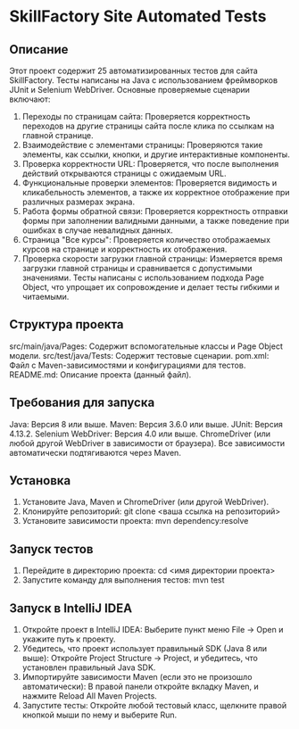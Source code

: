 # SkillFactory Site Automated Tests

## Описание
Этот проект содержит 25 автоматизированных тестов для сайта SkillFactory. Тесты написаны на Java с использованием фреймворков JUnit и Selenium WebDriver. 
Основные проверяемые сценарии включают:
1. Переходы по страницам сайта: Проверяется корректность переходов на другие страницы сайта после клика по ссылкам на главной странице.
2. Взаимодействие с элементами страницы: Проверяются такие элементы, как ссылки, кнопки, и другие интерактивные компоненты.
3. Проверка корректности URL: Проверяется, что после выполнения действий открываются страницы с ожидаемым URL.
4. Функциональные проверки элементов: Проверяется видимость и кликабельность элементов, а также их корректное отображение при различных размерах экрана.
5. Работа формы обратной связи: Проверяется корректность отправки формы при заполнении валидными данными, а также поведение при ошибках в случае невалидных данных.
6. Страница "Все курсы": Проверяется количество отображаемых курсов на странице и корректность их отображения.
7. Проверка скорости загрузки главной страницы: Измеряется время загрузки главной страницы и сравнивается с допустимыми значениями.
Тесты написаны с использованием подхода Page Object, что упрощает их сопровождение и делает тесты гибкими и читаемыми.

## Структура проекта
src/main/java/Pages: Содержит вспомогательные классы и Page Object модели.
src/test/java/Tests: Содержит тестовые сценарии.
pom.xml: Файл с Maven-зависимостями и конфигурациями для тестов.
README.md: Описание проекта (данный файл).

## Требования для запуска
Java: Версия 8 или выше.
Maven: Версия 3.6.0 или выше.
JUnit: Версия 4.13.2.
Selenium WebDriver: Версия 4.0 или выше.
ChromeDriver (или любой другой WebDriver в зависимости от браузера).
Все зависимости автоматически подтягиваются через Maven.

## Установка
1. Установите Java, Maven и ChromeDriver (или другой WebDriver).
2. Клонируйте репозиторий: git clone <ваша ссылка на репозиторий>
3. Установите зависимости проекта: mvn dependency:resolve

## Запуск тестов
1. Перейдите в директорию проекта: cd <имя директории проекта>
2. Запустите команду для выполнения тестов: mvn test

## Запуск в IntelliJ IDEA
1. Откройте проект в IntelliJ IDEA: Выберите пункт меню File -> Open и укажите путь к проекту.
2. Убедитесь, что проект использует правильный SDK (Java 8 или выше): Откройте Project Structure -> Project, и убедитесь, что установлен правильный Java SDK.
3. Импортируйте зависимости Maven (если это не произошло автоматически): В правой панели откройте вкладку Maven, и нажмите Reload All Maven Projects.
4. Запустите тесты: Откройте любой тестовый класс, щелкните правой кнопкой мыши по нему и выберите Run.